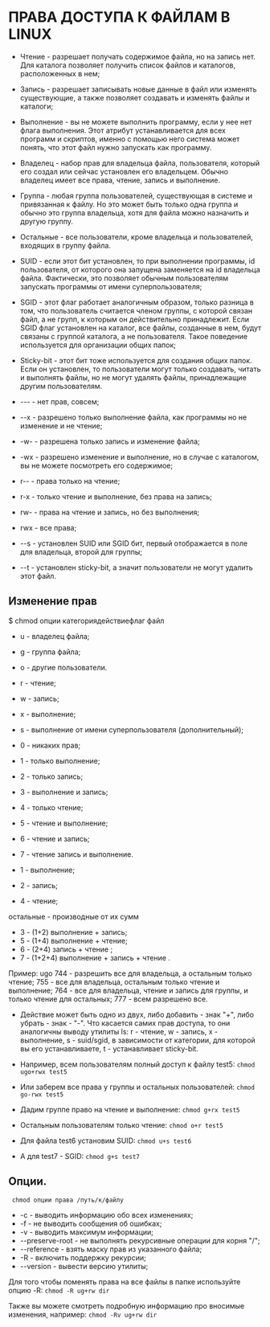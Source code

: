 # ПРАВА ДОСТУПА К ФАЙЛАМ В LINUX

- Чтение - разрешает получать содержимое файла, но на запись нет. Для каталога позволяет получить список файлов и каталогов, расположенных в нем;
- Запись - разрешает записывать новые данные в файл или изменять существующие, а также позволяет создавать и изменять файлы и каталоги;
- Выполнение - вы не можете выполнить программу, если у нее нет флага выполнения. Этот атрибут устанавливается для всех программ и скриптов, именно с помощью него система может понять, что этот файл нужно запускать как программу.

- Владелец - набор прав для владельца файла, пользователя, который его создал или сейчас установлен его владельцем. Обычно владелец имеет все права, чтение, запись и выполнение.
- Группа - любая группа пользователей, существующая в системе и привязанная к файлу. Но это может быть только одна группа и обычно это группа владельца, хотя для файла можно назначить и другую группу.
- Остальные - все пользователи, кроме владельца и пользователей, входящих в группу файла.

- SUID - если этот бит установлен, то при выполнении программы, id пользователя, от которого она запущена заменяется на id владельца файла. Фактически, это позволяет обычным пользователям запускать программы от имени суперпользователя;
- SGID - этот флаг работает аналогичным образом, только разница в том, что пользователь считается членом группы, с которой связан файл, а не групп, к которым он действительно принадлежит. Если SGID флаг установлен на каталог, все файлы, созданные в нем, будут связаны с группой каталога, а не пользователя. Такое поведение используется для организации общих папок;
- Sticky-bit - этот бит тоже используется для создания общих папок. Если он установлен, то пользователи могут только создавать, читать и выполнять файлы, но не могут удалять файлы, принадлежащие другим пользователям.

- --- - нет прав, совсем;
- --x - разрешено только выполнение файла, как программы но не изменение и не чтение;
- -w- - разрешена только запись и изменение файла;
- -wx - разрешено изменение и выполнение, но в случае с каталогом, вы не можете посмотреть его содержимое;
- r-- - права только на чтение;
- r-x - только чтение и выполнение, без права на запись;
- rw- - права на чтение и запись, но без выполнения;
- rwx - все права;
- --s - установлен SUID или SGID бит, первый отображается в поле для владельца, второй для группы;
- --t - установлен sticky-bit, а значит пользователи не могут удалить этот файл.

## Изменение прав

$ chmod опции категориядействиефлаг файл

- u - владелец файла;
- g - группа файла;
- o - другие пользователи.

- r - чтение;
- w - запись;
- x - выполнение;
- s - выполнение  от имени суперпользователя (дополнительный);

- 0 - никаких прав;
- 1 - только выполнение;
- 2 - только запись;
- 3 - выполнение и запись;
- 4 -  только чтение;
- 5 - чтение и выполнение;
- 6 - чтение и запись;
- 7 - чтение запись и выполнение.

- 1 - выполнение;
- 2 - запись;
- 4 - чтение;

остальные - производные от их сумм
- 3 - (1+2) выполнение + запись;
- 5 - (1+4) выполнение + чтение;
- 6 - (2+4) запись + чтение ;
- 7 - (1+2+4) выполнение + запись + чтение .


  
Пример:
ugo
744 - разрешить все для владельца, а остальным только чтение;
755 - все для владельца, остальным только чтение и выполнение;
764 - все для владельца, чтение и запись для группы, и только чтение для остальных;
777 - всем разрешено все.

- Действие может быть одно из двух, либо добавить - знак "+", либо убрать - знак - "-". Что касается самих прав доступа, то они аналогичны выводу утилиты ls: r - чтение, w - запись, x - выполнение, s - suid/sgid, в зависимости от категории, для которой вы его устанавливаете, t - устанавливает sticky-bit. 
- Например, всем пользователям полный доступ к файлу test5:
`chmod ugo+rwx test5`

- Или заберем все права у группы и остальных пользователей:
`chmod go-rwx test5`

- Дадим группе право на чтение и выполнение:
`chmod g+rx test5`

- Остальным пользователям только чтение:
`chmod o+r test5`

- Для файла test6 установим SUID:
`chmod u+s test6`

- А для test7 - SGID:
`chmod g+s test7`

## Опции.
` chmod опции права /путь/к/файлу`
- -c - выводить информацию обо всех изменениях;
- -f - не выводить сообщения об ошибках;
- -v - выводить максимум информации;
- --preserve-root - не выполнять рекурсивные операции для корня "/";
- --reference - взять маску прав из указанного файла;
- -R - включить поддержку рекурсии;
- --version - вывести версию утилиты;

Для того чтобы поменять права на все файлы в папке используйте опцию -R:
`chmod -R ug+rw dir`

Также вы можете смотреть подробную информацию про вносимые изменения, например:
`chmod -Rv ug+rw dir`